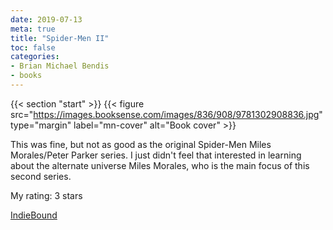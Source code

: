 ```yaml
---
date: 2019-07-13
meta: true
title: "Spider-Men II"
toc: false
categories:
- Brian Michael Bendis
- books
---
```


{{< section "start" >}}
{{< figure src="https://images.booksense.com/images/836/908/9781302908836.jpg" type="margin" label="mn-cover" alt="Book cover" >}}

This was fine, but not as good as the original Spider-Men Miles Morales/Peter Parker series. I just didn't feel that interested in learning about the alternate universe Miles Morales, who is the main focus of this second series.

My rating: 3 stars  

[IndieBound](https://www.indiebound.org/book/9781302908836)
